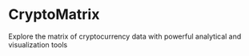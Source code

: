 # CryptoMatrix
Explore the matrix of cryptocurrency data with powerful analytical and visualization tools
